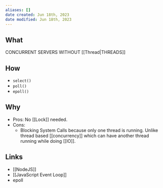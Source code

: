 ```yaml
---
aliases: []
date created: Jun 18th, 2023
date modified: Jun 18th, 2023
---
```


## What
CONCURRENT SERVERS WITHOUT [[Thread|THREADS]]

## How
- `select()`
- `poll()`
- `epoll()`

## Why
- Pros: No [[Lock]] needed.
- Cons: 
	- Blocking System Calls because only one thread is running. Unlike thread based [[concurrency]] which can have another thread running while doing [[IO]].

## Links
- [[NodeJS]]
- [[JavaScript Event Loop]]
- epoll